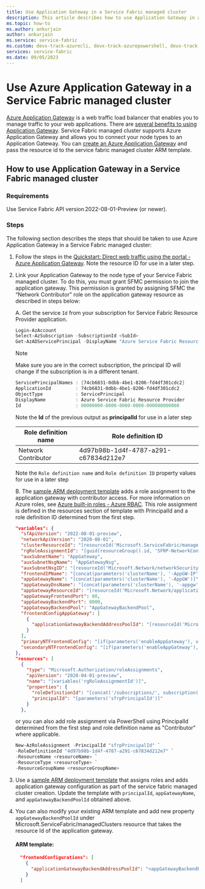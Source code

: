 ```yaml
---
title: Use Application Gateway in a Service Fabric managed cluster
description: This article describes how to use Application Gateway in a Service Fabric managed cluster.
ms.topic: how-to
ms.author: ankurjain
author: ankurjain
ms.service: service-fabric
ms.custom: devx-track-azurecli, devx-track-azurepowershell, devx-track-arm-template
services: service-fabric
ms.date: 09/05/2023
---
```


# Use Azure Application Gateway in a Service Fabric managed cluster

[Azure Application Gateway](../application-gateway/overview.md) is a web traffic load balancer that enables you to manage traffic to your web applications. There are [several benefits to using Application Gateway](https://azure.microsoft.com/products/application-gateway/#overview). Service Fabric managed cluster supports Azure Application Gateway and allows you to connect your node types to an Application Gateway. You can [create an Azure Application Gateway](../application-gateway/quick-create-portal.md) and pass the resource id to the service fabric managed cluster ARM template. 


## How to use Application Gateway in a Service Fabric managed cluster

### Requirements 

  Use Service Fabric API version 2022-08-01-Preview (or newer).

### Steps 

The following section describes the steps that should be taken to use Azure Application Gateway in a Service Fabric managed cluster:

1. Follow the steps in the [Quickstart: Direct web traffic using the portal - Azure Application Gateway](../application-gateway/quick-create-portal.md). Note the resource ID for use in a later step. 

2. Link your Application Gateway to the node type of your Service Fabric managed cluster. To do this, you must grant SFMC permission to join the application gateway. This permission is granted by assigning SFMC the “Network Contributor” role on the application gateway resource as described in steps below:

   A.    Get the service `Id` from your subscription for Service Fabric Resource Provider application.

   ```powershell
   Login-AzAccount
   Select-AzSubscription -SubscriptionId <SubId>
   Get-AzADServicePrincipal -DisplayName "Azure Service Fabric Resource Provider"
   ```

   > [!NOTE]
   > Make sure you are in the correct subscription, the principal ID will change if the subscription is in a different tenant.

   ```powershell
   ServicePrincipalNames : {74cb6831-0dbb-4be1-8206-fd4df301cdc2}
   ApplicationId         : 74cb6831-0dbb-4be1-8206-fd4df301cdc2
   ObjectType            : ServicePrincipal
   DisplayName           : Azure Service Fabric Resource Provider
   Id                    : 00000000-0000-0000-0000-000000000000
   ```

   Note the **Id** of the previous output as **principalId** for use in a later step

   |Role definition name|Role definition ID|
   |----|-------------------------------------|
   |Network Contributor|4d97b98b-1d4f-4787-a291-c67834d212e7|

   Note the `Role definition name` and `Role definition ID` property values for use in a later step


   B.    The [sample ARM deployment template](https://github.com/Azure-Samples/service-fabric-cluster-templates/tree/master/SF-Managed-Standard-SKU-1-NT-DDoSNwProtection)             adds a role assignment to the application gateway with contributor access. For more information on Azure roles, see [Azure built-in roles - Azure RBAC](../role-based-access-control/built-in-roles.md#all). This role assignment is defined in the resources section of template with PrincipalId and a role definition ID                   determined from the first step. 


      ```json
      "variables": {
        "sfApiVersion": "2022-08-01-preview",
        "networkApiVersion": "2020-08-01",
        "clusterResourceId": "[resourceId('Microsoft.ServiceFabric/managedclusters', parameters('clusterName'))]",
        "rgRoleAssignmentId": "[guid(resourceGroup().id, 'SFRP-NetworkContributor')]",
        "auxSubnetName": "AppGateway",
        "auxSubnetNsgName": "AppGatewayNsg",
        "auxSubnetNsgID": "[resourceId('Microsoft.Network/networkSecurityGroups', variables('auxSubnetNsgName'))]",
        "frontendIPName": "[concat(parameters('clusterName'), '-AppGW-IP')]",
        "appGatewayName": "[concat(parameters('clusterName'), '-AppGW')]",
        "appGatewayDnsName": "[concat(parameters('clusterName'), '-appgw')]",
        "appGatewayResourceId": "[resourceId('Microsoft.Network/applicationGateways', variables('appGatewayName'))]",
        "appGatewayFrontendPort": 80,
        "appGatewayBackendPort": 8000,
        "appGatewayBackendPool": "AppGatewayBackendPool",
        "frontendConfigAppGateway": [
          {
            "applicationGatewayBackendAddressPoolId": "[resourceId('Microsoft.Network/applicationGateways/backendAddressPools', variables('appGatewayName'), variables('appGatewayBackendPool'))]"
          }
        ],
        "primaryNTFrontendConfig": "[if(parameters('enableAppGateway'), variables('frontendConfigAppGateway'), createArray())]",
        "secondaryNTFrontendConfig": "[if(parameters('enableAppGateway'), variables('frontendConfigAppGateway'), createArray())]"
      },
      "resources": [
        {
          "type": "Microsoft.Authorization/roleAssignments",
          "apiVersion": "2020-04-01-preview",
          "name": "[variables('rgRoleAssignmentId')]",
          "properties": {
            "roleDefinitionId": "[concat('/subscriptions/', subscription().subscriptionId, '/providers/Microsoft.Authorization/roleDefinitions/4d97b98b-1d4f-4787-a291-c67834d212e7')]",
            "principalId": "[parameters('sfrpPrincipalId')]"
          }
        },
   ```


      or you can also add role assignment via PowerShell using PrincipalId determined from the first step and role definition name as "Contributor" where applicable.

   ```powershell
   New-AzRoleAssignment -PrincipalId "sfrpPrincipalId" `
   -RoleDefinitionId "4d97b98b-1d4f-4787-a291-c67834d212e7" `
   -ResourceName <resourceName> `
   -ResourceType <resourceType> `
   -ResourceGroupName <resourceGroupName>
   ```

4.	Use a [sample ARM deployment template](https://github.com/Azure-Samples/service-fabric-cluster-templates/tree/master/SF-Managed-Standard-SKU-1-NT-DDoSNwProtection) that assigns roles and adds application gateway configuration as part of the service fabric managed cluster creation. Update the template with `principalId`, `appGatewayName`, and `appGatewayBackendPoolId` obtained above.
5.	You can also modify your existing ARM template and add new property `appGatewayBackendPoolId` under Microsoft.ServiceFabric/managedClusters resource that takes the resource Id of the application gateway.

  	   #### ARM template:
         
   ```JSON
        "frontendConfigurations": [ 
          { 
            "applicationGatewayBackendAddressPoolId": "<appGatewayBackendPoolId>" 
          } 
        ]
   ```
